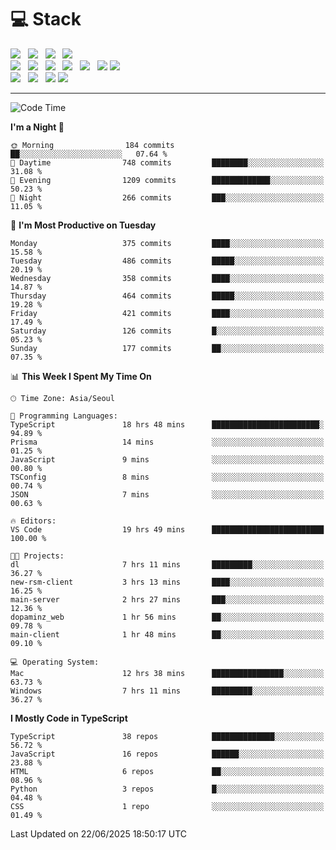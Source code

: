 <h1>💻 Stack</h1>
<div>
 <!-- badge : https://shields.io/ -->
 <!-- icon : https://simpleicons.org/?q=Get -->
 <img src="https://img.shields.io/badge/HTML5-e74c3c?style=flat-square&logo=HTML5&logoColor=white"/> &nbsp 
 <img src="https://img.shields.io/badge/CSS3-0A84FF?style=flat-square&logo=CSS3&logoColor=white"/> &nbsp 
 <img src="https://img.shields.io/badge/JavaScript-FFCD11?style=flat-square&logo=JavaScript&logoColor=white"/> &nbsp 
 <img src="https://img.shields.io/badge/TypeScript-3075C0?style=flat-square&logo=TypeScript&logoColor=white"/>
 <br/>
 <img src="https://img.shields.io/badge/Next-000000?style=flat-square&logo=nextdotjs&logoColor=white"/> &nbsp 
 <img src="https://img.shields.io/badge/React-00BCF6?style=flat-square&logo=React&logoColor=white"/> &nbsp 
 <img src="https://img.shields.io/badge/Redux-764ABC?style=flat-square&logo=Redux&logoColor=white"/> &nbsp
 <img src="https://img.shields.io/badge/Recoil-3578E5?style=flat-square&logo=recoil&logoColor=white"/> &nbsp
 <img src="https://img.shields.io/badge/React-Query-FF4154?style=flat-square&logo=reactquery&logoColor=white"/> &nbsp 
 <img src="https://img.shields.io/badge/styled%2Dcomponents-DB7093?style=flat-square&logo=styled%2Dcomponents&logoColor=white"/>
 <img src="https://img.shields.io/badge/CSS Modules-000000?style=flat-square&logo=CSS Modules&logoColor=white"/> &nbsp 
 <br/>
 <img src="https://img.shields.io/badge/Node-339933?style=flat-square&logo=Node.js&logoColor=white"/> &nbsp 
 <img src="https://img.shields.io/badge/Express-000000?style=flat-square&logo=Express&logoColor=white"/> &nbsp 
 <img src="https://img.shields.io/badge/MongoDB-47A248?style=flat-square&logo=MongoDB&logoColor=white"/>
 <img src="https://img.shields.io/badge/MariaDB-003545?style=flat-square&logo=mariadb&logoColor=white"/>
</div>

<hr>

<!--START_SECTION:waka-->
![Code Time](http://img.shields.io/badge/Code%20Time-2%2C540%20hrs%2051%20mins-blue)

**I'm a Night 🦉** 

```text
🌞 Morning                184 commits         ██░░░░░░░░░░░░░░░░░░░░░░░   07.64 % 
🌆 Daytime                748 commits         ████████░░░░░░░░░░░░░░░░░   31.08 % 
🌃 Evening                1209 commits        █████████████░░░░░░░░░░░░   50.23 % 
🌙 Night                  266 commits         ███░░░░░░░░░░░░░░░░░░░░░░   11.05 % 
```
📅 **I'm Most Productive on Tuesday** 

```text
Monday                   375 commits         ████░░░░░░░░░░░░░░░░░░░░░   15.58 % 
Tuesday                  486 commits         █████░░░░░░░░░░░░░░░░░░░░   20.19 % 
Wednesday                358 commits         ████░░░░░░░░░░░░░░░░░░░░░   14.87 % 
Thursday                 464 commits         █████░░░░░░░░░░░░░░░░░░░░   19.28 % 
Friday                   421 commits         ████░░░░░░░░░░░░░░░░░░░░░   17.49 % 
Saturday                 126 commits         █░░░░░░░░░░░░░░░░░░░░░░░░   05.23 % 
Sunday                   177 commits         ██░░░░░░░░░░░░░░░░░░░░░░░   07.35 % 
```


📊 **This Week I Spent My Time On** 

```text
🕑︎ Time Zone: Asia/Seoul

💬 Programming Languages: 
TypeScript               18 hrs 48 mins      ████████████████████████░   94.89 % 
Prisma                   14 mins             ░░░░░░░░░░░░░░░░░░░░░░░░░   01.25 % 
JavaScript               9 mins              ░░░░░░░░░░░░░░░░░░░░░░░░░   00.80 % 
TSConfig                 8 mins              ░░░░░░░░░░░░░░░░░░░░░░░░░   00.74 % 
JSON                     7 mins              ░░░░░░░░░░░░░░░░░░░░░░░░░   00.63 % 

🔥 Editors: 
VS Code                  19 hrs 49 mins      █████████████████████████   100.00 % 

🐱‍💻 Projects: 
dl                       7 hrs 11 mins       █████████░░░░░░░░░░░░░░░░   36.27 % 
new-rsm-client           3 hrs 13 mins       ████░░░░░░░░░░░░░░░░░░░░░   16.25 % 
main-server              2 hrs 27 mins       ███░░░░░░░░░░░░░░░░░░░░░░   12.36 % 
dopaminz_web             1 hr 56 mins        ██░░░░░░░░░░░░░░░░░░░░░░░   09.78 % 
main-client              1 hr 48 mins        ██░░░░░░░░░░░░░░░░░░░░░░░   09.10 % 

💻 Operating System: 
Mac                      12 hrs 38 mins      ████████████████░░░░░░░░░   63.73 % 
Windows                  7 hrs 11 mins       █████████░░░░░░░░░░░░░░░░   36.27 % 
```

**I Mostly Code in TypeScript** 

```text
TypeScript               38 repos            ██████████████░░░░░░░░░░░   56.72 % 
JavaScript               16 repos            ██████░░░░░░░░░░░░░░░░░░░   23.88 % 
HTML                     6 repos             ██░░░░░░░░░░░░░░░░░░░░░░░   08.96 % 
Python                   3 repos             █░░░░░░░░░░░░░░░░░░░░░░░░   04.48 % 
CSS                      1 repo              ░░░░░░░░░░░░░░░░░░░░░░░░░   01.49 % 
```




 Last Updated on 22/06/2025 18:50:17 UTC
<!--END_SECTION:waka-->
